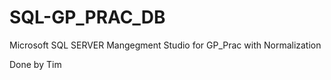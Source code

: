 # SQL-GP_PRAC_DB
Microsoft SQL SERVER Mangegment Studio for GP_Prac with Normalization 

Done by Tim


